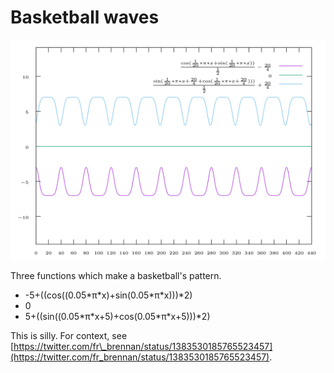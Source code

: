 # Basketball waves

![](https://raw.githubusercontent.com/ctrlcctrlv/basketball-waves/main/basketball.webp)

Three functions which make a basketball's pattern.

* -5+((cos((0.05\*π\*x)+sin(0.05\*π\*x)))\*2)
* 0
* 5+((sin((0.05\*π\*x+5)+cos(0.05\*π\*x+5)))\*2)

This is silly. For context, see [https://twitter.com/fr\_brennan/status/1383530185765523457](https://twitter.com/fr_brennan/status/1383530185765523457).
